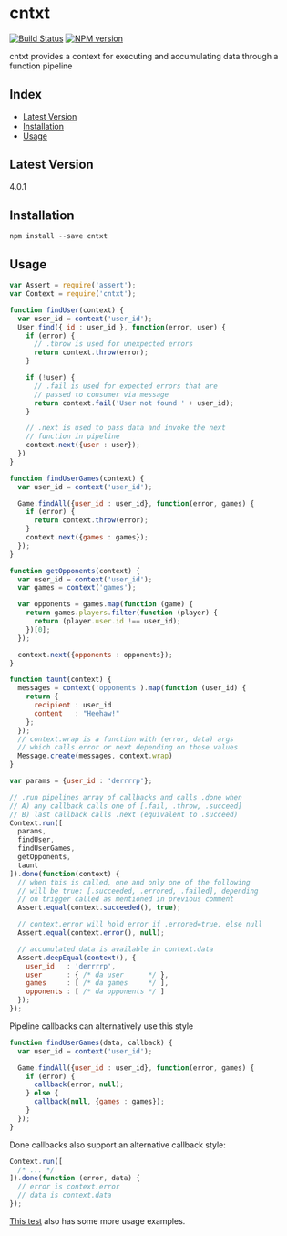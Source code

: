# cntxt

[![Build Status](https://travis-ci.org/stephenhandley/cntxt.png)](https://travis-ci.org/stephenhandley/cntxt)
[![NPM version](https://badge.fury.io/js/cntxt.png)](https://www.npmjs.com/package/cntxt)

cntxt provides a context for executing and accumulating data through a function pipeline

## Index
* [Latest Version](#latest-version)
* [Installation](#installation)
* [Usage](#usage)

## Latest Version

4.0.1

## Installation
```
npm install --save cntxt
```

## Usage

```js
var Assert = require('assert');
var Context = require('cntxt');

function findUser(context) {
  var user_id = context('user_id');
  User.find({ id : user_id }, function(error, user) {
    if (error) {
      // .throw is used for unexpected errors
      return context.throw(error);
    }

    if (!user) {
      // .fail is used for expected errors that are
      // passed to consumer via message
      return context.fail('User not found ' + user_id);
    }

    // .next is used to pass data and invoke the next
    // function in pipeline
    context.next({user : user});
  })
}

function findUserGames(context) {
  var user_id = context('user_id');

  Game.findAll({user_id : user_id}, function(error, games) {
    if (error) {
      return context.throw(error);
    }
    context.next({games : games});
  });
}

function getOpponents(context) {
  var user_id = context('user_id');
  var games = context('games');

  var opponents = games.map(function (game) {
    return games.players.filter(function (player) {
      return (player.user.id !== user_id);
    })[0];
  });

  context.next({opponents : opponents});
}

function taunt(context) {
  messages = context('opponents').map(function (user_id) {
    return {
      recipient : user_id
      content   : "Heehaw!"
    };
  });
  // context.wrap is a function with (error, data) args
  // which calls error or next depending on those values
  Message.create(messages, context.wrap)
}

var params = {user_id : 'derrrrp'};

// .run pipelines array of callbacks and calls .done when
// A) any callback calls one of [.fail, .throw, .succeed]
// B) last callback calls .next (equivalent to .succeed)
Context.run([
  params,
  findUser,
  findUserGames,
  getOpponents,
  taunt
]).done(function(context) {
  // when this is called, one and only one of the following
  // will be true: [.succeeded, .errored, .failed], depending
  // on trigger called as mentioned in previous comment
  Assert.equal(context.succeeded(), true);

  // context.error will hold error if .errored=true, else null
  Assert.equal(context.error(), null);

  // accumulated data is available in context.data
  Assert.deepEqual(context(), {
    user_id   : 'derrrrp',
    user      : { /* da user      */ },
    games     : [ /* da games     */ ],
    opponents : [ /* da opponents */ ]
  });
});
```

Pipeline callbacks can alternatively use this style
```js
function findUserGames(data, callback) {
  var user_id = context('user_id');

  Game.findAll({user_id : user_id}, function(error, games) {
    if (error) {
      callback(error, null);
    } else {
      callback(null, {games : games});
    }
  });
}
```

Done callbacks also support an alternative callback style:
```js
Context.run([
  /* ... */
]).done(function (error, data) {
  // error is context.error
  // data is context.data
});
```

[This test](https://github.com/stephenhandley/cntxt/blob/master/tests/ContextTest.js) also has some more usage examples.

